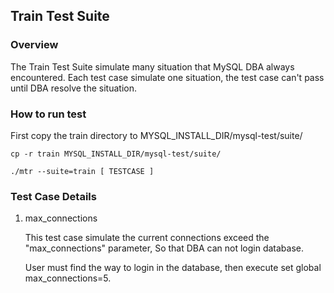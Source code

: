 ## Train Test Suite

### Overview

The Train Test Suite simulate many situation that MySQL DBA always encountered.
Each test case simulate one situation, the test case can't pass until DBA resolve
the situation.


### How to run test

First copy the train directory to MYSQL\_INSTALL\_DIR/mysql-test/suite/

```
cp -r train MYSQL_INSTALL_DIR/mysql-test/suite/
```


```
./mtr --suite=train [ TESTCASE ]
```

### Test Case Details

1. max\_connections

    This test case simulate the current connections exceed the "max_connections" parameter,
    So that DBA can not login database.

    User must find the way to login in the database, then execute set global max_connections=5.
